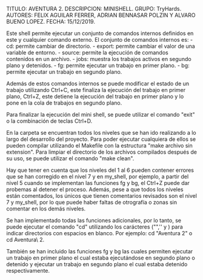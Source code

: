 TITULO: AVENTURA 2.
DESCRIPCION: MINISHELL.
GRUPO: TryHards.
AUTORES: FELIX AGUILAR FERRER, ADRIAN BENNASAR POLZIN Y ALVARO BUENO LOPEZ.
FECHA: 15/12/2019.

Este shell permite ejecutar un conjunto de comandos internos definidos en este 
y cualquier comando externo. El conjunto de comandos internos es: 
	- cd: permite cambiar de directorio.
	- export: permite cambiar el valor de una variable de entorno.
	- source: permite la ejecución de comandos contenidos en un archivo.
	- jobs: muestra los trabajos activos en segundo plano y detenidos.
	- fg: permite ejecutar un trabajo en primer plano.
	- bg: permite ejecutar un trabajo en segundo plano.

Además de estos comandos internos se puede modificar el estado de un trabajo 
utilizando Ctrl+C, este finaliza la ejecución del trabajo en primer plano,
Ctrl+Z, este detiene la ejecución del trabajo en primer plano y lo pone en la
cola de trabajos en segundo plano.

Para finalizar la ejecución del mini shell, se puede utilizar el comando "exit"
o la combinación de teclas Ctrl+D.

En la carpeta se encuentran todos los niveles que se han ido realizando a lo
largo del desarrollo del proyecto. Para poder ejecutar cualquiera de ellos 
se pueden compilar utilizando el Makefile con la estructura "make archivo sin 
extension". Para limpiar el directorio de los archivos compilados después de
su uso, se puede utilizar el comando "make clean".

Hay que tener en cuenta que los niveles del 1 al 6 pueden contener errores que
se han corregido en el nivel 7 y en my_shell, por ejemplo, a partir del nivel 5
cuando se implementan las funciones fg y bg, el Ctrl+Z puede dar probemas al 
detener el proceso. Además, pese a que todos los niveles están comentados, los
únicos que tienen comentarios revisados son el nivel 7 y my_shell, por lo que
puede haber faltas de otrografía o zonas sin comentar en los demás niveles.

Se han implementado todas las funciones adicionales, por lo tanto, se puede 
ejecutar el comando "cd" utilizando los carácteres ("",'' y \) para indicar 
directorios con espacios en blanco. Por ejemplo: cd "Aventura 2" o cd 
Aventura\ 2. 

También se han incluido las funciones fg y bg las cuales permiten
ejecutar un trabajo en primer plano el cual estaba ejecutándose en segundo 
plano o detenido y ejecutar un trabajo en segundo plano el cual estaba 
detenido respectivamente.


